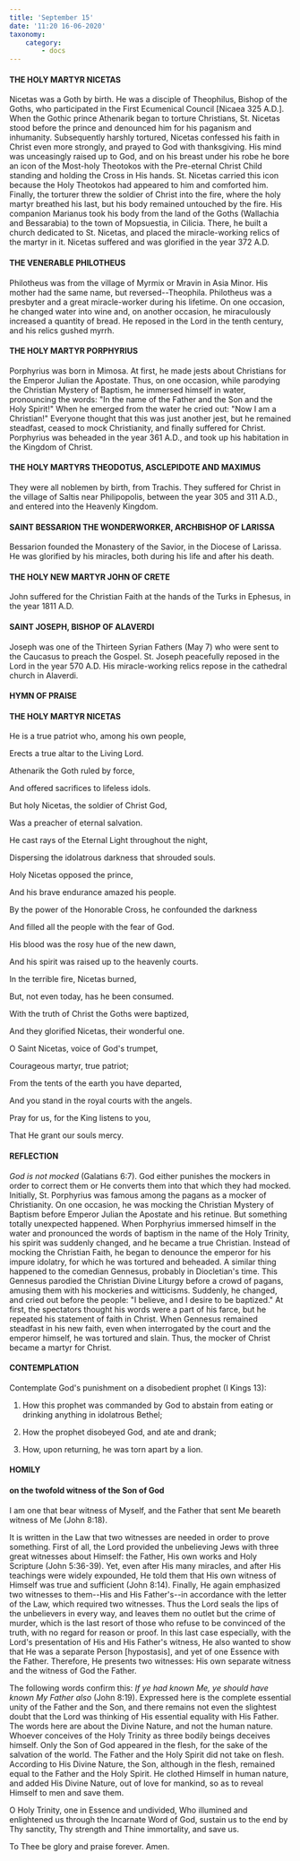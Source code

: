 ```yaml
---
title: 'September 15'
date: '11:20 16-06-2020'
taxonomy:
    category:
        - docs
---
```


#### THE HOLY MARTYR NICETAS

Nicetas was a Goth by birth. He was a disciple of Theophilus, Bishop of the Goths, who participated in the First Ecumenical Council [Nicaea 325 A.D.]. When the Gothic prince Athenarik began to torture Christians, St. Nicetas stood before the prince and denounced him for his paganism and inhumanity. Subsequently harshly tortured, Nicetas confessed his faith in Christ even more strongly, and prayed to God with thanksgiving. His mind was unceasingly raised up to God, and on his breast under his robe he bore an icon of the Most-holy Theotokos with the Pre-eternal Christ Child standing and holding the Cross in His hands. St. Nicetas carried this icon because the Holy Theotokos had appeared to him and comforted him. Finally, the torturer threw the soldier of Christ into the fire, where the holy martyr breathed his last, but his body remained untouched by the fire. His companion Marianus took his body from the land of the Goths (Wallachia and Bessarabia) to the town of Mopsuestia, in Cilicia. There, he built a church dedicated to St. Nicetas, and placed the miracle-working relics of the martyr in it. Nicetas suffered and was glorified in the year 372 A.D.

#### THE VENERABLE PHILOTHEUS

Philotheus was from the village of Myrmix or Mravin in Asia Minor. His mother had the same name, but reversed--Theophila. Philotheus was a presbyter and a great miracle-worker during his lifetime. On one occasion, he changed water into wine and, on another occasion, he miraculously increased a quantity of bread. He reposed in the Lord in the tenth century, and his relics gushed myrrh.

#### THE HOLY MARTYR PORPHYRIUS

Porphyrius was born in Mimosa. At first, he made jests about Christians for the Emperor Julian the Apostate. Thus, on one occasion, while parodying the Christian Mystery of Baptism, he immersed himself in water, pronouncing the words: "In the name of the Father and the Son and the Holy Spirit!" When he emerged from the water he cried out: "Now I am a Christian!" Everyone thought that this was just another jest, but he remained steadfast, ceased to mock Christianity, and finally suffered for Christ. Porphyrius was beheaded in the year 361 A.D., and took up his habitation in the Kingdom of Christ. 

#### THE HOLY MARTYRS THEODOTUS, ASCLEPIDOTE AND MAXIMUS

They were all noblemen by birth, from Trachis. They suffered for Christ in the village of Saltis near Philipopolis, between the year 305 and 311 A.D., and entered into the Heavenly Kingdom.

#### SAINT BESSARION THE WONDERWORKER, ARCHBISHOP OF LARISSA

Bessarion founded the Monastery of the Savior, in the Diocese of Larissa. He was glorified by his miracles, both during his life and after his death.

#### THE HOLY NEW MARTYR JOHN OF CRETE

John suffered for the Christian Faith at the hands of the Turks in Ephesus, in the year 1811 A.D.

#### SAINT JOSEPH, BISHOP OF ALAVERDI

Joseph was one of the Thirteen Syrian Fathers (May 7) who were sent to the Caucasus to preach the Gospel. St. Joseph peacefully reposed in the Lord in the year 570 A.D. His miracle-working relics repose in the cathedral church in Alaverdi.


#### HYMN OF PRAISE
#### THE HOLY MARTYR NICETAS
He is a true patriot who, among his own people, 

Erects a true altar to the Living Lord. 

Athenarik the Goth ruled by force, 

And offered sacrifices to lifeless idols. 

But holy Nicetas, the soldier of Christ God, 

Was a preacher of eternal salvation. 

He cast rays of the Eternal Light throughout the night, 

Dispersing the idolatrous darkness that shrouded souls. 

Holy Nicetas opposed the prince, 

And his brave endurance amazed his people. 

By the power of the Honorable Cross, he confounded the darkness 

And filled all the people with the fear of God. 

His blood was the rosy hue of the new dawn, 

And his spirit was raised up to the heavenly courts. 

In the terrible fire, Nicetas burned, 

But, not even today, has he been consumed. 

With the truth of Christ the Goths were baptized, 

And they glorified Nicetas, their wonderful one. 

O Saint Nicetas, voice of God's trumpet, 

Courageous martyr, true patriot; 

From the tents of the earth you have departed, 

And you stand in the royal courts with the angels. 

Pray for us, for the King listens to you, 

That He grant our souls mercy.


#### REFLECTION

*God is not mocked* (Galatians 6:7). God either punishes the mockers in order to correct them or He converts them into that which they had mocked. Initially, St. Porphyrius was famous among the pagans as a mocker of Christianity. On one occasion, he was mocking the Christian Mystery of Baptism before Emperor Julian the Apostate and his retinue. But something totally unexpected happened. When Porphyrius immersed himself in the water and pronounced the words of baptism in the name of the Holy Trinity, his spirit was suddenly changed, and he became a true Christian. Instead of mocking the Christian Faith, he began to denounce the emperor for his impure idolatry, for which he was tortured and beheaded. A similar thing happened to the comedian Gennesus, probably in Diocletian's time. This Gennesus parodied the Christian Divine Liturgy before a crowd of pagans, amusing them with his mockeries and witticisms. Suddenly, he changed, and cried out before the people: "I believe, and I desire to be baptized." At first, the spectators thought his words were a part of his farce, but he repeated his statement of faith in Christ. When Gennesus remained steadfast in his new faith, even when interrogated by the court and the emperor himself, he was tortured and slain. Thus, the mocker of Christ became a martyr for Christ.



#### CONTEMPLATION

Contemplate God's punishment on a disobedient prophet (I Kings 13):

1.  How this prophet was commanded by God to abstain from eating or drinking anything in idolatrous Bethel;

1.  How the prophet disobeyed God, and ate and drank;

1.  How, upon returning, he was torn apart by a lion.



#### HOMILY

#### on the twofold witness of the Son of God

I am one that bear witness of Myself, and the Father that sent Me beareth witness of Me (John 8:18).

It is written in the Law that two witnesses are needed in order to prove something. First of all, the Lord provided the unbelieving Jews with three great witnesses about Himself: the Father, His own works and Holy Scripture (John 5:36-39). Yet, even after His many miracles, and after His teachings were widely expounded, He told them that His own witness of Himself was true and sufficient (John 8:14). Finally, He again emphasized two witnesses to them--His and His Father's--in accordance with the letter of the Law, which required two witnesses. Thus the Lord seals the lips of the unbelievers in every way, and leaves them no outlet but the crime of murder, which is the last resort of those who refuse to be convinced of the truth, with no regard for reason or proof. In this last case especially, with the Lord's presentation of His and His Father's witness, He also wanted to show that He was a separate Person [hypostasis], and yet of one Essence with the Father. Therefore, He presents two witnesses: His own separate witness and the witness of God the Father. 

The following words confirm this: *If ye had known Me, ye should have known My Father also* (John 8:19). Expressed here is the complete essential unity of the Father and the Son, and there remains not even the slightest doubt that the Lord was thinking of His essential equality with His Father. The words here are about the Divine Nature, and not the human nature. Whoever conceives of the Holy Trinity as three bodily beings deceives himself. Only the Son of God appeared in the flesh, for the sake of the salvation of the world. The Father and the Holy Spirit did not take on flesh. According to His Divine Nature, the Son, although in the flesh, remained equal to the Father and the Holy Spirit. He clothed Himself in human nature, and added His Divine Nature, out of love for mankind, so as to reveal Himself to men and save them.

O Holy Trinity, one in Essence and undivided, Who illumined and enlightened us through the Incarnate Word of God, sustain us to the end by Thy sanctity, Thy strength and Thine immortality, and save us.

To Thee be glory and praise forever. Amen.
